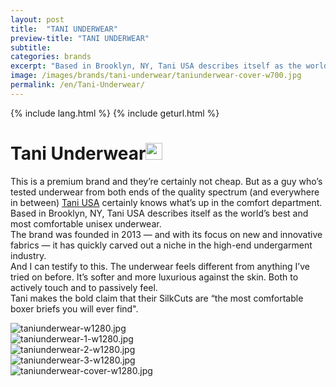 ```yaml
---
layout: post
title:  "TANI UNDERWEAR"
preview-title: "TANI UNDERWEAR"
subtitle:
categories: brands
excerpt: "Based in Brooklyn, NY, Tani USA describes itself as the world’s best and most comfortable unisex underwear" 
image: /images/brands/tani-underwear/taniunderwear-cover-w700.jpg
permalink: /en/Tani-Underwear/
---
```

{% include lang.html %}
{% include geturl.html %}
<div class="dark-grey-bg">
    <div class="container">
        <div class="row">
            <div class="col section ft-white ft-300">
                <h1 class="white-color">Tani Underwear<img class="space" src="{{ '/assets/images/aquarius.png' | prepend: SourceUrl }}" width="27"></h1>
                <p>This is a premium brand and they’re certainly not cheap. But as a guy who’s tested underwear from both ends of the quality spectrum (and everywhere in between) <a class="red ft-400" href="https://instagram.com/taniunderwear?utm_source=ig_profile_share&igshid=1tpof2890ikav/" target="_blank">Tani USA</a> certainly knows what’s up in the comfort department.<br>
                Based in Brooklyn, NY, Tani USA describes itself as the world’s best and most comfortable unisex underwear.<br>
                The brand was founded in 2013 — and with its focus on new and innovative fabrics — it has quickly carved out a niche in the high-end undergarment industry.<br>
                And I can testify to this. The underwear feels different from anything I’ve tried on before. It’s softer and more luxurious against the skin. Both to actively touch and to passively feel.<br>
                Tani makes the bold claim that their SilkCuts are “the most comfortable boxer briefs you will ever find".</p>  
            </div>
        </div>
    </div>
    <div class="post-gallery">
        <div class="container">
            <div class="row">
                <div class="col">
                    <img src="{{ '/images/brands/tani-underwear/taniunderwear-w1280.jpg' | prepend: SourceUrl }}" alt="taniunderwear-w1280.jpg">
                </div>
            </div>
            <div class="row">
                <div class="col-md-6">
                    <img src="{{ '/images/brands/tani-underwear/taniunderwear-1-w1280.jpg' | prepend: SourceUrl }}" alt="taniunderwear-1-w1280.jpg">
                </div>
                <div class="col-md-6">
                    <img src="{{ '/images/brands/tani-underwear/taniunderwear-2-w1280.jpg' | prepend: SourceUrl }}" alt="taniunderwear-2-w1280.jpg">
                </div>
            </div>
            <div class="row">
                <div class="col">
                    <img src="{{ '/images/brands/tani-underwear/taniunderwear-3-w1280.jpg' | prepend: SourceUrl }}" alt="taniunderwear-3-w1280.jpg">
                </div>
            </div>
            <div class="row">
                <div class="col">
                    <img src="{{ '/images/brands/tani-underwear/taniunderwear-cover-w1280.jpg' | prepend: SourceUrl }}" alt="taniunderwear-cover-w1280.jpg">
                </div>
            </div>
        </div>
    </div>
</div>